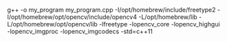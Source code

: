 g++ -o my_program my_program.cpp -I/opt/homebrew/include/freetype2 -I/opt/homebrew/opt/opencv/include/opencv4 -L/opt/homebrew/lib -L/opt/homebrew/opt/opencv/lib -lfreetype -lopencv_core -lopencv_highgui -lopencv_imgproc -lopencv_imgcodecs -std=c++11

